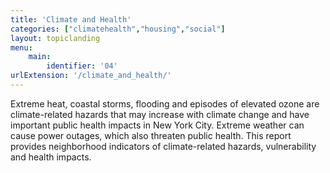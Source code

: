 ```yaml
---
title: 'Climate and Health'
categories: ["climatehealth","housing","social"]
layout: topiclanding
menu:
    main:
        identifier: '04'
urlExtension: '/climate_and_health/'
---
```

Extreme heat, coastal storms, flooding and episodes of elevated ozone are climate-related hazards that may increase with climate change and have important public health impacts in New York City. Extreme weather can cause power outages, which also threaten public health. This report provides neighborhood indicators of climate-related hazards, vulnerability and health impacts.





